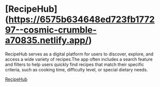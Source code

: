 # [RecipeHub] (https://6575b634648ed723fb177297--cosmic-crumble-a70835.netlify.app/)


RecipeHub serves as a digital platform for users to discover, explore, and access a wide variety of recipes.The app often includes a search feature and filters to help users quickly find recipes that match their specific criteria, such as cooking time, difficulty level, or special dietary needs.

[RecipeHub](https://6575b634648ed723fb177297--cosmic-crumble-a70835.netlify.app/)


